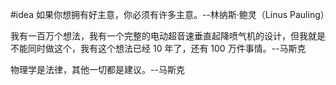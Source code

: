 #idea
如果你想拥有好主意，你必须有许多主意。--林纳斯·鲍灵（Linus Pauling）

我有一百万个想法，我有一个完整的电动超音速垂直起降喷气机的设计，但我就是不能同时做这个，我有这个想法已经 10 年了，还有 100 万件事情。--马斯克

物理学是法律，其他一切都是建议。--马斯克